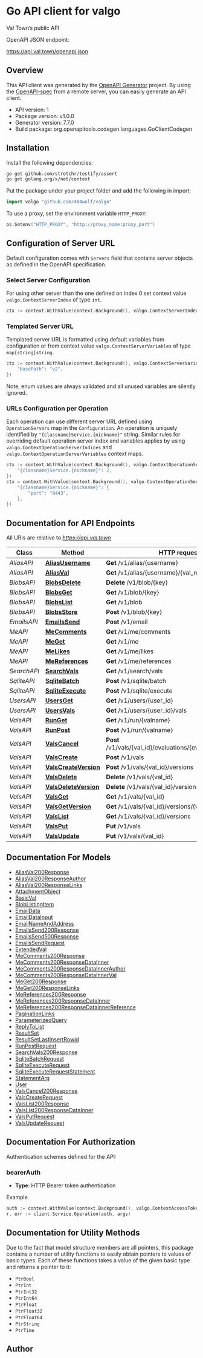 # Go API client for valgo

Val Town’s public API

OpenAPI JSON endpoint:

https://api.val.town/openapi.json

## Overview
This API client was generated by the [OpenAPI Generator](https://openapi-generator.tech) project.  By using the [OpenAPI-spec](https://www.openapis.org/) from a remote server, you can easily generate an API client.

- API version: 1
- Package version: v1.0.0
- Generator version: 7.7.0
- Build package: org.openapitools.codegen.languages.GoClientCodegen

## Installation

Install the following dependencies:

```sh
go get github.com/stretchr/testify/assert
go get golang.org/x/net/context
```

Put the package under your project folder and add the following in import:

```go
import valgo "github.com/404wolf/valgo"
```

To use a proxy, set the environment variable `HTTP_PROXY`:

```go
os.Setenv("HTTP_PROXY", "http://proxy_name:proxy_port")
```

## Configuration of Server URL

Default configuration comes with `Servers` field that contains server objects as defined in the OpenAPI specification.

### Select Server Configuration

For using other server than the one defined on index 0 set context value `valgo.ContextServerIndex` of type `int`.

```go
ctx := context.WithValue(context.Background(), valgo.ContextServerIndex, 1)
```

### Templated Server URL

Templated server URL is formatted using default variables from configuration or from context value `valgo.ContextServerVariables` of type `map[string]string`.

```go
ctx := context.WithValue(context.Background(), valgo.ContextServerVariables, map[string]string{
	"basePath": "v2",
})
```

Note, enum values are always validated and all unused variables are silently ignored.

### URLs Configuration per Operation

Each operation can use different server URL defined using `OperationServers` map in the `Configuration`.
An operation is uniquely identified by `"{classname}Service.{nickname}"` string.
Similar rules for overriding default operation server index and variables applies by using `valgo.ContextOperationServerIndices` and `valgo.ContextOperationServerVariables` context maps.

```go
ctx := context.WithValue(context.Background(), valgo.ContextOperationServerIndices, map[string]int{
	"{classname}Service.{nickname}": 2,
})
ctx = context.WithValue(context.Background(), valgo.ContextOperationServerVariables, map[string]map[string]string{
	"{classname}Service.{nickname}": {
		"port": "8443",
	},
})
```

## Documentation for API Endpoints

All URIs are relative to *https://api.val.town*

Class | Method | HTTP request | Description
------------ | ------------- | ------------- | -------------
*AliasAPI* | [**AliasUsername**](docs/AliasAPI.md#aliasusername) | **Get** /v1/alias/{username} | 
*AliasAPI* | [**AliasVal**](docs/AliasAPI.md#aliasval) | **Get** /v1/alias/{username}/{val_name} | 
*BlobsAPI* | [**BlobsDelete**](docs/BlobsAPI.md#blobsdelete) | **Delete** /v1/blob/{key} | 
*BlobsAPI* | [**BlobsGet**](docs/BlobsAPI.md#blobsget) | **Get** /v1/blob/{key} | 
*BlobsAPI* | [**BlobsList**](docs/BlobsAPI.md#blobslist) | **Get** /v1/blob | 
*BlobsAPI* | [**BlobsStore**](docs/BlobsAPI.md#blobsstore) | **Post** /v1/blob/{key} | 
*EmailsAPI* | [**EmailsSend**](docs/EmailsAPI.md#emailssend) | **Post** /v1/email | 
*MeAPI* | [**MeComments**](docs/MeAPI.md#mecomments) | **Get** /v1/me/comments | 
*MeAPI* | [**MeGet**](docs/MeAPI.md#meget) | **Get** /v1/me | 
*MeAPI* | [**MeLikes**](docs/MeAPI.md#melikes) | **Get** /v1/me/likes | 
*MeAPI* | [**MeReferences**](docs/MeAPI.md#mereferences) | **Get** /v1/me/references | 
*SearchAPI* | [**SearchVals**](docs/SearchAPI.md#searchvals) | **Get** /v1/search/vals | 
*SqliteAPI* | [**SqliteBatch**](docs/SqliteAPI.md#sqlitebatch) | **Post** /v1/sqlite/batch | 
*SqliteAPI* | [**SqliteExecute**](docs/SqliteAPI.md#sqliteexecute) | **Post** /v1/sqlite/execute | 
*UsersAPI* | [**UsersGet**](docs/UsersAPI.md#usersget) | **Get** /v1/users/{user_id} | 
*UsersAPI* | [**UsersVals**](docs/UsersAPI.md#usersvals) | **Get** /v1/users/{user_id}/vals | 
*ValsAPI* | [**RunGet**](docs/ValsAPI.md#runget) | **Get** /v1/run/{valname} | 
*ValsAPI* | [**RunPost**](docs/ValsAPI.md#runpost) | **Post** /v1/run/{valname} | 
*ValsAPI* | [**ValsCancel**](docs/ValsAPI.md#valscancel) | **Post** /v1/vals/{val_id}/evaluations/{evaluation_id}/cancel | 
*ValsAPI* | [**ValsCreate**](docs/ValsAPI.md#valscreate) | **Post** /v1/vals | 
*ValsAPI* | [**ValsCreateVersion**](docs/ValsAPI.md#valscreateversion) | **Post** /v1/vals/{val_id}/versions | 
*ValsAPI* | [**ValsDelete**](docs/ValsAPI.md#valsdelete) | **Delete** /v1/vals/{val_id} | 
*ValsAPI* | [**ValsDeleteVersion**](docs/ValsAPI.md#valsdeleteversion) | **Delete** /v1/vals/{val_id}/versions/{version} | 
*ValsAPI* | [**ValsGet**](docs/ValsAPI.md#valsget) | **Get** /v1/vals/{val_id} | 
*ValsAPI* | [**ValsGetVersion**](docs/ValsAPI.md#valsgetversion) | **Get** /v1/vals/{val_id}/versions/{version} | 
*ValsAPI* | [**ValsList**](docs/ValsAPI.md#valslist) | **Get** /v1/vals/{val_id}/versions | 
*ValsAPI* | [**ValsPut**](docs/ValsAPI.md#valsput) | **Put** /v1/vals | 
*ValsAPI* | [**ValsUpdate**](docs/ValsAPI.md#valsupdate) | **Put** /v1/vals/{val_id} | 


## Documentation For Models

 - [AliasVal200Response](docs/AliasVal200Response.md)
 - [AliasVal200ResponseAuthor](docs/AliasVal200ResponseAuthor.md)
 - [AliasVal200ResponseLinks](docs/AliasVal200ResponseLinks.md)
 - [AttachmentObject](docs/AttachmentObject.md)
 - [BasicVal](docs/BasicVal.md)
 - [BlobListingItem](docs/BlobListingItem.md)
 - [EmailData](docs/EmailData.md)
 - [EmailDataInput](docs/EmailDataInput.md)
 - [EmailNameAndAddress](docs/EmailNameAndAddress.md)
 - [EmailsSend200Response](docs/EmailsSend200Response.md)
 - [EmailsSend500Response](docs/EmailsSend500Response.md)
 - [EmailsSendRequest](docs/EmailsSendRequest.md)
 - [ExtendedVal](docs/ExtendedVal.md)
 - [MeComments200Response](docs/MeComments200Response.md)
 - [MeComments200ResponseDataInner](docs/MeComments200ResponseDataInner.md)
 - [MeComments200ResponseDataInnerAuthor](docs/MeComments200ResponseDataInnerAuthor.md)
 - [MeComments200ResponseDataInnerVal](docs/MeComments200ResponseDataInnerVal.md)
 - [MeGet200Response](docs/MeGet200Response.md)
 - [MeGet200ResponseLinks](docs/MeGet200ResponseLinks.md)
 - [MeReferences200Response](docs/MeReferences200Response.md)
 - [MeReferences200ResponseDataInner](docs/MeReferences200ResponseDataInner.md)
 - [MeReferences200ResponseDataInnerReference](docs/MeReferences200ResponseDataInnerReference.md)
 - [PaginationLinks](docs/PaginationLinks.md)
 - [ParameterizedQuery](docs/ParameterizedQuery.md)
 - [ReplyToList](docs/ReplyToList.md)
 - [ResultSet](docs/ResultSet.md)
 - [ResultSetLastInsertRowid](docs/ResultSetLastInsertRowid.md)
 - [RunPostRequest](docs/RunPostRequest.md)
 - [SearchVals200Response](docs/SearchVals200Response.md)
 - [SqliteBatchRequest](docs/SqliteBatchRequest.md)
 - [SqliteExecuteRequest](docs/SqliteExecuteRequest.md)
 - [SqliteExecuteRequestStatement](docs/SqliteExecuteRequestStatement.md)
 - [StatementArg](docs/StatementArg.md)
 - [User](docs/User.md)
 - [ValsCancel200Response](docs/ValsCancel200Response.md)
 - [ValsCreateRequest](docs/ValsCreateRequest.md)
 - [ValsList200Response](docs/ValsList200Response.md)
 - [ValsList200ResponseDataInner](docs/ValsList200ResponseDataInner.md)
 - [ValsPutRequest](docs/ValsPutRequest.md)
 - [ValsUpdateRequest](docs/ValsUpdateRequest.md)


## Documentation For Authorization


Authentication schemes defined for the API:
### bearerAuth

- **Type**: HTTP Bearer token authentication

Example

```go
auth := context.WithValue(context.Background(), valgo.ContextAccessToken, "BEARER_TOKEN_STRING")
r, err := client.Service.Operation(auth, args)
```


## Documentation for Utility Methods

Due to the fact that model structure members are all pointers, this package contains
a number of utility functions to easily obtain pointers to values of basic types.
Each of these functions takes a value of the given basic type and returns a pointer to it:

* `PtrBool`
* `PtrInt`
* `PtrInt32`
* `PtrInt64`
* `PtrFloat`
* `PtrFloat32`
* `PtrFloat64`
* `PtrString`
* `PtrTime`

## Author



